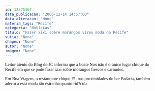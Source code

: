 ```yaml
---
id: 12375167
data_publicacao: "2006-12-14 14:57:00"
data_alteracao: "None"
materia_tags: "Recife"
categoria: "Notícias"
titulo: "Fazer xixi sobre morangos virou moda no Recife"
sutia: "None"
chapeu: "None"
autor: "None"
imagem: "None"
---
```

<p><P><FONT face=Verdana>Leitor atento do Blog do JC informa que a boate Nox não é o único lugar chique do Recife em que se pode fazer xixi sobre morangos frescos e carnudos. </FONT></P></p>
<p><P><FONT face=Verdana>Em Boa Viagem, o restaurante chique E!, nas proximidades do bar Padaria, também aderiu a essa moda tão estranha quanto rid?cula.</FONT></P> </p>
